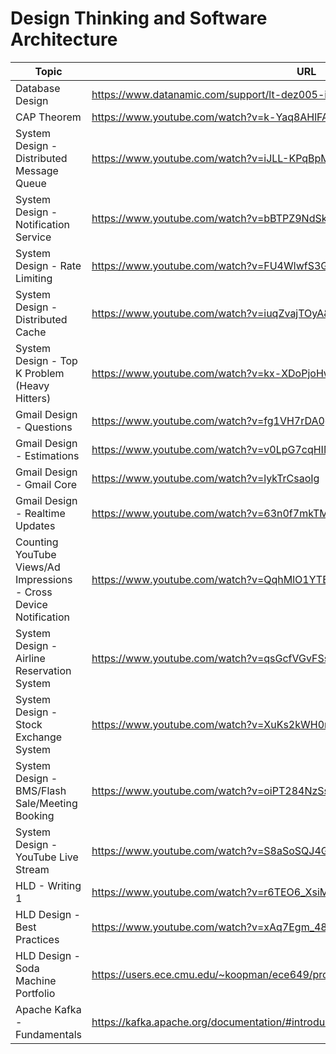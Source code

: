 # Design Thinking and Software Architecture


| Topic | URL |
| --- | --- |
| Database Design | https://www.datanamic.com/support/lt-dez005-introduction-db-modeling.html |
| CAP Theorem | https://www.youtube.com/watch?v=k-Yaq8AHlFA |
| System Design - Distributed Message Queue | https://www.youtube.com/watch?v=iJLL-KPqBpM|
| System Design - Notification Service | https://www.youtube.com/watch?v=bBTPZ9NdSk8&t=3s|
| System Design  - Rate Limiting | https://www.youtube.com/watch?v=FU4WlwfS3G0|
| System Design  - Distributed Cache |https://www.youtube.com/watch?v=iuqZvajTOyA&t=1110s|
| System Design - Top K Problem (Heavy Hitters)| https://www.youtube.com/watch?v=kx-XDoPjoHw&t=1668s|
| Gmail Design - Questions | https://www.youtube.com/watch?v=fg1VH7rDA0g|
| Gmail Design - Estimations | https://www.youtube.com/watch?v=v0LpG7cqHIM|
| Gmail Design - Gmail Core| https://www.youtube.com/watch?v=lykTrCsaoIg|
| Gmail Design - Realtime Updates | https://www.youtube.com/watch?v=63n0f7mkTMg|
| Counting YouTube Views/Ad Impressions - Cross Device Notification | https://www.youtube.com/watch?v=QqhMlO1YTEE&t=660s|
| System Design - Airline Reservation System| https://www.youtube.com/watch?v=qsGcfVGvFSs|
| System Design - Stock Exchange System| https://www.youtube.com/watch?v=XuKs2kWH0mQ&t=2051s|
| System Design - BMS/Flash Sale/Meeting Booking| https://www.youtube.com/watch?v=oiPT284NzSs|
| System Design - YouTube Live Stream| https://www.youtube.com/watch?v=S8aSoSQJ4G8|
| HLD - Writing 1| https://www.youtube.com/watch?v=r6TEO6_XsiM|
| HLD Design - Best Practices | https://www.youtube.com/watch?v=xAq7Egm_48g|
| HLD Design - Soda Machine Portfolio |https://users.ece.cmu.edu/~koopman/ece649/project/sodamachine/portfolio/portfolio.html|
| Apache Kafka - Fundamentals | https://kafka.apache.org/documentation/#introduction|
